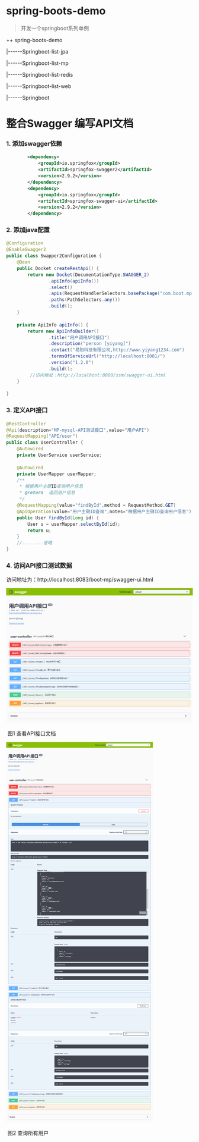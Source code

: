 # spring-boots-demo
> 开发一个springboot系列单例

++ spring-boots-demo

|------Springboot-list-jpa

|------Springboot-list-mp

|------Springboot-list-redis

|------Springboot-list-web

|------Springboot

# 整合Swagger 编写API文档

### 1. 添加swagger依赖

```xml
		<dependency>
			<groupId>io.springfox</groupId>
			<artifactId>springfox-swagger2</artifactId>
			<version>2.9.2</version>
		</dependency>
		<dependency>
			<groupId>io.springfox</groupId>
			<artifactId>springfox-swagger-ui</artifactId>
			<version>2.9.2</version>
		</dependency>
```



### 2. 添加java配置

```java
@Configuration
@EnableSwagger2
public class Swapper2Configuration {
	@Bean
    public Docket createRestApi() {
        return new Docket(DocumentationType.SWAGGER_2)
                .apiInfo(apiInfo())
                .select()
                .apis(RequestHandlerSelectors.basePackage("com.boot.mp.controller"))
                .paths(PathSelectors.any())
                .build();
    }
 
    private ApiInfo apiInfo() {
        return new ApiInfoBuilder()
                .title("用户调用API接口")
                .description("person [yiyang]")
                .contact("易阳科技有限公司,http://www.yiyang1234.com")
                .termsOfServiceUrl("http://localhost:8081/")
                .version("1.2.0")
                .build();
         //访问地址：http://localhost:8080/ssm/swagger-ui.html       
    }
	
}
```

### 3. 定义API接口

```java
@RestController
@Api(description="MP-mysql-API测试接口",value="用户API")
@RequestMapping("API/user")
public class UserController {
	@Autowired
	private UserService userService;
	
	@Autowired
    private UserMapper userMapper;
	/**
     * 根据用户主键ID查询用户信息
     * @return  返回用户信息
     */
	@RequestMapping(value="findById",method = RequestMethod.GET)
	@ApiOperation(value="用户主键ID查询",notes="根据用户主键ID查询用户信息")
	public User findById(Long id) {
		User u = userMapper.selectById(id);
		return u;
	}
    //........省略
}
```



### 4. 访问API接口测试数据

访问地址为：http://localhost:8083/boot-mp/swagger-ui.html

![查看API](./images/p11.png)

​							图1 查看API接口文档

![查询](./images/p22.png)

​									图2 查询所有用户

[^下次更新]: 2019-08-07

